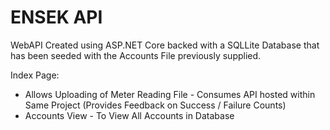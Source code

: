 # ENSEK API

WebAPI Created using ASP.NET Core backed with a SQLLite Database that has been seeded with the Accounts File previously supplied.

Index Page:
* Allows Uploading of Meter Reading File - Consumes API hosted within Same Project (Provides Feedback on Success / Failure Counts)
* Accounts View - To View All Accounts in Database

